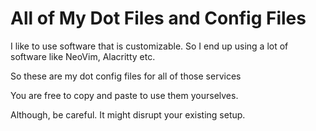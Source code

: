 # All of My Dot Files and Config Files

I like to use software that is customizable. So I end up using a lot of software like NeoVim, Alacritty etc.

So these are my dot config files for all of those services

You are free to copy and paste to use them yourselves.

Although, be careful. It might disrupt your existing setup.
